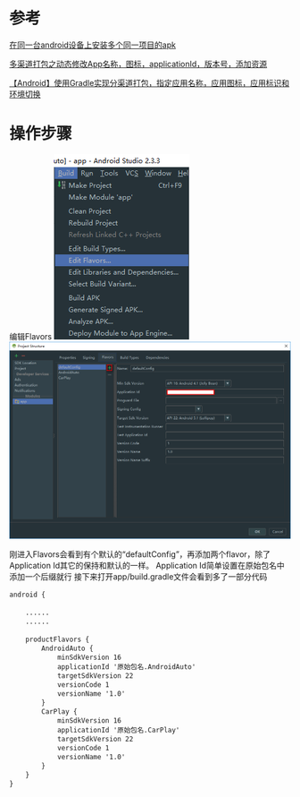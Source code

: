 # 参考
[在同一台android设备上安装多个同一项目的apk](http://www.jianshu.com/p/9a0823a8f7c3)

[多渠道打包之动态修改App名称，图标，applicationId，版本号，添加资源](http://blog.csdn.net/abc6368765/article/details/52786509)

[【Android】使用Gradle实现分渠道打包，指定应用名称，应用图标，应用标识和环境切换](http://blog.csdn.net/u011511368/article/details/51919811)

# 操作步骤
编辑Flavors
![](findMenu.png)   ![](editFlavors.png)


刚进入Flavors会看到有个默认的“defaultConfig”，再添加两个flavor，除了Application Id其它的保持和默认的一样。
Application Id简单设置在原始包名中添加一个后缀就行
接下来打开app/build.gradle文件会看到多了一部分代码
```
android {

	......
	......

    productFlavors {
        AndroidAuto {
            minSdkVersion 16
            applicationId '原始包名.AndroidAuto'
            targetSdkVersion 22
            versionCode 1
            versionName '1.0'
        }
        CarPlay {
            minSdkVersion 16
            applicationId '原始包名.CarPlay'
            targetSdkVersion 22
            versionCode 1
            versionName '1.0'
        }
    }
}
```




<br>
<br>
<br>
<br>
<br>